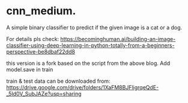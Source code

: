 # cnn_medium.
A simple binary classifier to predict if the given image is a cat or a dog.

For details pls check: 
https://becominghuman.ai/building-an-image-classifier-using-deep-learning-in-python-totally-from-a-beginners-perspective-be8dbaf22dd8

this version is a fork based on the script from the above blog.
Add model.save in train

train & test data can be downloaded from:
https://drive.google.com/drive/folders/1XaFM8BJFligrqeQdE-_5Id0V_SubJAZe?usp=sharing

